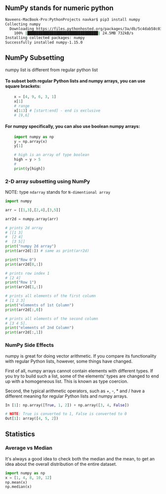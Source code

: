## NumPy stands for numeric python

```bash
Naveens-MacBook-Pro:PythonProjects navkar$ pip3 install numpy
Collecting numpy
  Downloading https://files.pythonhosted.org/packages/3a/db/5c4dab58c03a7ea2561353cb240e96198415f09d65dd63d58058e135f2f9/numpy-1.15.0-cp37-cp37m-macosx_10_6_intel.macosx_10_9_intel.macosx_10_9_x86_64.macosx_10_10_intel.macosx_10_10_x86_64.whl (24.5MB)
    100% |████████████████████████████████| 24.5MB 732kB/s 
Installing collected packages: numpy
Successfully installed numpy-1.15.0
```

## NumPy Subsetting

numpy list is different from regular python list

#### To subset both regular Python lists and numpy arrays, you can use square brackets:

```python
    x = [4, 9, 6, 3, 1]
    x[1]
    # range
    x[1:3] # [start:end] - end is exclusive
    # [9,6] 
```    

#### For numpy specifically, you can also use boolean numpy arrays:

```python
    import numpy as np
    y = np.array(x)
    y[1]

    # high is an array of type boolean
    high = y > 5
    #
    print(y[high])

```

### 2-D array subsetting using NumPy

NOTE: type `ndarray` stands for `N-dimentional array`

```python
import numpy

arr = [[1,3],[2,4],[3,5]]

arr2d = numpy.array(arr)

# prints 2d array
# [[1 3]
#  [2 4]
#  [3 5]]
print("numpy 2d array")
print(arr2d[:]) # same as print(arr2d)

print("Row 0")
print(arr2d[0,:])

# prints row index 1
# [2 4]
print("Row 1")
print(arr2d[1,:])

# prints all elements of the first column
# [1 2 3]
print("elements of 1st Column")
print(arr2d[:,0])

# prints all elements of the second column
# [3 4 5].
print("elements of 2nd Column")
print(arr2d[:,1])
```

### NumPy Side Effects

numpy is great for doing vector arithmetic. If you compare its functionality with regular Python lists, however, some things have changed.

First of all, numpy arrays cannot contain elements with different types. If you try to build such a list, some of the elements' types are changed to end up with a homogeneous list. This is known as type coercion.

Second, the typical arithmetic operators, such as +, -, * and / have a different meaning for regular Python lists and numpy arrays.

```python
In [1]: np.array([True, 1, 2]) + np.array([3, 4, False])

# NOTE: True is converted to 1, False is converted to 0
Out[1]: array([4, 5, 2])

```

## Statistics 

### Average vs Median

It's always a good idea to check both the median and the mean, to get an idea about the overall distribution of the entire dataset.

```python
import numpy as np
x = [1, 4, 8, 10, 12]
np.mean(x)
np.median(x)
```

